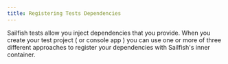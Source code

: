 ```yaml
---
title: Registering Tests Dependencies
---
```


Sailfish tests allow you inject dependencies that you provide. When you create your test project ( or console app ) you can use one or more of three different approaches to register your dependencies with Sailfish's inner container.
